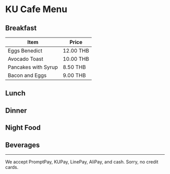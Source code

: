 # KU Cafe Menu

## Breakfast

Item                      | Price
------------------------ | ------
Eggs Benedict            | 12.00 THB
Avocado Toast            | 10.00 THB
Pancakes with Syrup      | 8.50 THB
Bacon and Eggs          | 9.00 THB

## Lunch 


## Dinner


## Night Food


## Beverages



---

We accept PromptPay, KUPay, LinePay, AliPay, and cash. Sorry, no credit cards.
